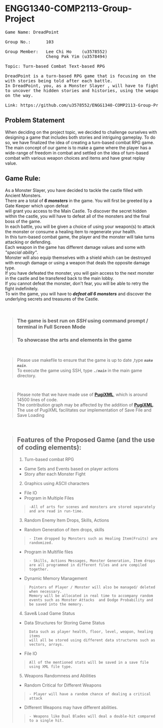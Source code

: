 # ENGG1340-COMP2113-Group-Project

<pre>
Game Name: DreadPoint

Group No.:      103

Group Member:   Lee Chi Ho    (u3578552)
                Cheng Pak Yim (u3578494)

Topic: Turn-based Combat Text-based RPG

DreadPoint is a turn-based RPG game that is focusing on the fun and strategic combat
with stories being told after each battle.
In DreadPoint, you, as a Monster Slayer , will have to fight the monsters in a historic Castle
to uncover the hidden stories and histories, using the weapons and healing items you collect 
on the way.

Link: https://github.com/u3578552/ENGG1340-COMP2113-Group-Project
</pre>

## **Problem Statement**
When deciding on the project topic, we decided to challenge ourselves with designing a game that includes both stories and intriguing gameplay. To do so, we have finalized the idea of creating a turn-based combat RPG game.<br>
The main concept of our game is to make a game where the player has a wide-range of freedom in combat and settled on the idea of turn-based combat with various weapon choices and items and have great replay value.

## **Game Rule:**  
As a Monster Slayer, you have decided to tackle the castle filled with Ancient Monsters.  
There are a total of ***6 monsters*** in the game. You will first be greeted by a Gate Keeper which upon defeat  
will grant you access to the Main Castle. To discover the secret hidden within the castle, you will have to defeat all of the monsters and the final boss of the game.  
In each battle, you will be given a choice of using your weapon(s) to attack the monster or consume a healing item to regenerate your health.   
In this turn-based combat game, the player and the monster will take turns attacking or defending.  
Each weapon in the game has different damage values and some with *"special ability"*.  
Monster will also equip themselves with a shield which can be destroyed with enough damage or using a weapon that deals the opposite damage type.  
If you have defeated the monster, you will gain access to the next monster in the castle and be transfered back to the main lobby.  
If you cannot defeat the monster, don't fear, you will be able to retry the fight indefinitely.  
To win the game, you will have to ***defeat all 6 monsters*** and discover the underlying secrets and treasures of the Castle.

<br>

> ### The game is best run on **_SSH_** using command prompt / terminal in **Full Screen Mode**
> ### To showcase the arts and elements in the game

<br>

>Please use makefile to ensure that the game is up to date ,type ***`make main`***. <br/> To execute the game using SSH, type ***`./main`*** in the main game directory.

<br>

>Please note that we have made use of **[PugiXML](https://github.com/zeux/pugixml)**, which is around 14500 lines of code.  
> The contribution graph may be affected by the addition of **[PugiXML](https://github.com/zeux/pugixml)**.  
> The use of PugiXML facilitates our implementation of Save File and Save Loading

<br>

> ## Features of the Proposed Game (and the use of coding elements):
>1. Turn-based combat RPG
>  - Game Sets and Events based on player actions
>  - Story after each Monster Fight
>2. Graphics using ASCII characters
>  - File IO
>  - Program in Multiple Files
>>     -All of arts for scenes and monsters are stored separately and are read in run-time.
>3. Random Enemy Item Drops, Skills, Actions
>  - Random Generation of item drops, skills
>>     - Item dropped by Monsters such as Healing Item(Fruits) are randomized.
>  - Program in Multifile files
>>     - Skills, Actions Messages, Monster Generation, Item drops are all programmed in different files and are compiled together.
>  - Dynamic Memory Management
>>     Pointers of Player / Monster will also be managed/ deleted when necessary.
>>     Memory will be allocated in real time to accompany random events such as Monster Attacks  and Dodge Probability and be saved into the memory.
>4. Save& Load Game Status
>  - Data Structures for Storing Game Status
>>     Data such as player health, floor, level, weapon, healing items
>>     will all be stored using different data structures such as vectors, arrays.
>  - File IO
>>     All of the mentioned stats will be saved in a save file using XML file type.
>5. Weapons Randomness and Abilities
>  - Random Critical for Different Weapons
>>     - Player will have a random chance of dealing a critical attack
>  - Different Weapons may have different abilities. 
>>     - Weapons like Dual Blades will deal a double-hit compared to a single hit.
